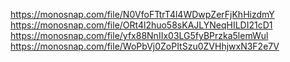 https://monosnap.com/file/N0VfoFTtrT4l4WDwpZerFjKhHizdmY
https://monosnap.com/file/ORt4l2huo58sKAJLYNeqHILDI21cD1
https://monosnap.com/file/yfx88NnIIx03LG5fyBPrzka5lemWul
https://monosnap.com/file/WoPbVj0ZoPItSzu0ZVHhjwxN3F2e7V
